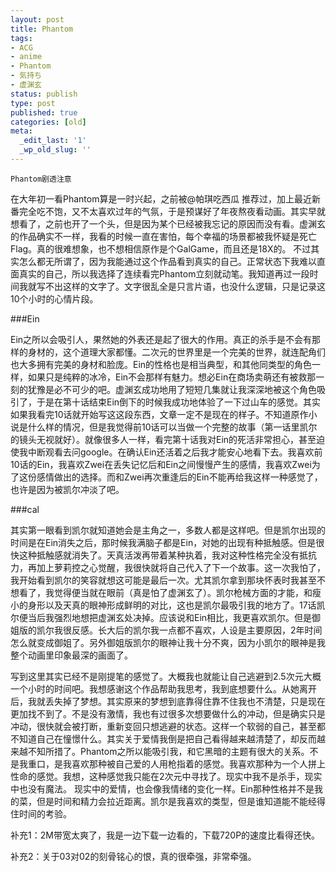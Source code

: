 ```yaml
---
layout: post
title: Phantom
tags:
- ACG
- anime
- Phantom
- 気持ち
- 虚渊玄
status: publish
type: post
published: true
categories: [old]
meta:
  _edit_last: '1'
  _wp_old_slug: ''
---
```

`Phantom剧透注意`

在大年初一看Phantom算是一时兴起，之前被@帕琪吃西瓜 推荐过，加上最近新番完全吃不饱，又不太喜欢过年的气氛，于是预谋好了年夜熬夜看动画。其实早就想看了，之前也开了一个头，但是因为某个已经被我忘记的原因而没有看。虚渊玄的作品确实不一样，我看的时候一直在害怕，每个幸福的场景都被我怀疑是死亡Flag。真的很难想象，也不想相信原作是个GalGame，而且还是18X的。  不过其实怎么都无所谓了，因为我能通过这个作品看到真实的自己。正常状态下我难以直面真实的自己，所以我选择了连续看完Phantom立刻就动笔。我知道再过一段时间我就写不出这样的文字了。文字很乱全是只言片语，也没什么逻辑，只是记录这10个小时的心情片段。

###Ein

Ein之所以会吸引人，果然她的外表还是起了很大的作用。真正的杀手是不会有那样的身材的，这个道理大家都懂。二次元的世界里是一个完美的世界，就连配角们也大多拥有完美的身材和脸庞。Ein的性格也是相当典型，和其他同类型的角色一样，如果只是纯粹的冰冷，Ein不会那样有魅力。想必Ein在商场卖萌还有被救那一刻的犹豫是必不可少的吧。虚渊玄成功地用了短短几集就让我深深地被这个角色吸引了，于是在第十话结束Ein倒下的时候我成功地体验了一下过山车的感觉。其实如果我看完10话就开始写这这段东西，文章一定不是现在的样子。不知道原作小说是什么样的情况，但是我觉得前10话可以当做一个完整的故事（第一话里凯尔的镜头无视就好）。就像很多人一样，看完第十话我对Ein的死活非常担心，甚至迫使我中断观看去问google。在确认Ein还活着之后我才能安心地看下去。我喜欢前10话的Ein，我喜欢Zwei在丢失记忆后和Ein之间慢慢产生的感情，我喜欢Zwei为了这份感情做出的选择。而和Zwei再次重逢后的Ein不能再给我这样一种感觉了，也许是因为被凯尔冲淡了吧。

###cal

其实第一眼看到凯尔就知道她会是主角之一，多数人都是这样吧。但是凯尔出现的时间是在Ein消失之后，那时候我满脑子都是Ein，对她的出现有种抵触感。但是很快这种抵触感就消失了。天真活泼再带着某种执着，我对这种性格完全没有抵抗力，再加上萝莉控之心觉醒，我很快就将自己代入了下一个故事。这一次我怕了，我开始看到凯尔的笑容就想这可能是最后一次。尤其凯尔拿到那块怀表时我甚至不想看了，我觉得便当就在眼前（真是怕了虚渊玄了）。凯尔枪械方面的才能，和瘦小的身形以及天真的眼神形成鲜明的对比，这也是凯尔最吸引我的地方了。17话凯尔便当后我强烈地想把虚渊玄处决掉。应该说和Ein相比，我更喜欢凯尔。但是御姐版的凯尔我很反感。长大后的凯尔我一点都不喜欢，人设是主要原因，2年时间怎么就变成御姐了。另外御姐版凯尔的眼神让我十分不爽，因为小凯尔的眼神是我整个动画里印象最深的画面了。

写到这里其实已经不是刚提笔的感觉了。大概我也就能让自己逃避到2.5次元大概一个小时的时间吧。我想感谢这个作品帮助我思考，我到底想要什么。从她离开后，我就丢失掉了梦想。其实原来的梦想到底靠得住靠不住我也不清楚，只是现在更加找不到了。不是没有激情，我也有过很多次想要做什么的冲动，但是确实只是冲动，很快就会被打断，重新变回只想逃避的状态。这样一个软弱的自己，甚至都不知道自己在憧憬什么。其实关于爱情我倒是把自己看得越来越清楚了，却反而越来越不知所措了。Phantom之所以能吸引我，和它黑暗的主题有很大的关系。不是我重口，是我喜欢那种被自己爱的人用枪指着的感觉。我喜欢那种为一个人拼上性命的感觉。我想，这种感觉我只能在2次元中寻找了。现实中我不是杀手，现实中也没有魔法。  现实中的爱情，也会像我情绪的变化一样。Ein那种性格并不是我的菜，但是时间和精力会拉近距离。凯尔是我喜欢的类型，但是谁知道能不能经得住时间的考验。

补充1：2M带宽太爽了，我是一边下载一边看的，下载720P的速度比看得还快。

补充2：关于03对02的刻骨铭心的恨，真的很牵强，非常牵强。
